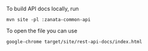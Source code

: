 To build API docs locally, run

    mvn site -pl :zanata-common-api

To open the file you can use

    google-chrome target/site/rest-api-docs/index.html
